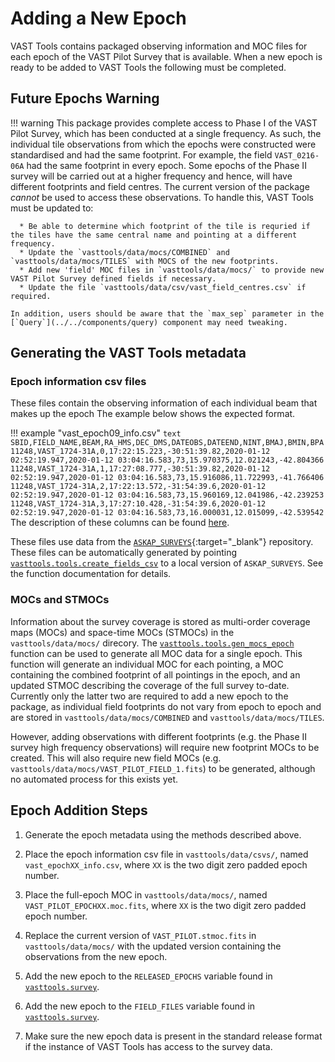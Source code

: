 # Adding a New Epoch

VAST Tools contains packaged observing information and MOC files for each epoch of the VAST Pilot Survey that is available.
When a new epoch is ready to be added to VAST Tools the following must be completed.

## Future Epochs Warning

!!! warning 
    This package provides complete access to Phase I of the VAST Pilot Survey, which has been conducted at a single frequency.
    As such,  the individual tile observations from which the epochs were constructed were standardised and had the same footprint.
    For example, the field `VAST_0216-06A` had the same footprint in every epoch.
    Some epochs of the Phase II survey will be carried out at a higher frequency and hence, will have different footprints and field centres. The current version of the package *cannot* be used to access these observations.
    To handle this, VAST Tools must be updated to:
      
      * Be able to determine which footprint of the tile is requried if the tiles have the same central name and pointing at a different frequency.
      * Update the `vasttools/data/mocs/COMBINED` and `vasttools/data/mocs/TILES` with MOCS of the new footprints.
      * Add new 'field' MOC files in `vasttools/data/mocs/` to provide new VAST Pilot Survey defined fields if necessary.
      * Update the file `vasttools/data/csv/vast_field_centres.csv` if required.
      
    In addition, users should be aware that the `max_sep` parameter in the [`Query`](../../components/query) component may need tweaking.

## Generating the VAST Tools metadata

### Epoch information csv files

These files contain the observing information of each individual beam that makes up the epoch
The example below shows the expected format.

!!! example "vast_epoch09_info.csv"
    ```text
    SBID,FIELD_NAME,BEAM,RA_HMS,DEC_DMS,DATEOBS,DATEEND,NINT,BMAJ,BMIN,BPA
    11248,VAST_1724-31A,0,17:22:15.223,-30:51:39.82,2020-01-12 02:52:19.947,2020-01-12 03:04:16.583,73,15.970375,12.021243,-42.804366
    11248,VAST_1724-31A,1,17:27:08.777,-30:51:39.82,2020-01-12 02:52:19.947,2020-01-12 03:04:16.583,73,15.916086,11.722993,-41.766406
    11248,VAST_1724-31A,2,17:22:13.572,-31:54:39.6,2020-01-12 02:52:19.947,2020-01-12 03:04:16.583,73,15.960169,12.041986,-42.239253
    11248,VAST_1724-31A,3,17:27:10.428,-31:54:39.6,2020-01-12 02:52:19.947,2020-01-12 03:04:16.583,73,16.000031,12.015099,-42.539542
    ```
    The description of these columns can be found [here](../../components/survey/#fields-attributes).

These files use data from the [`ASKAP_SURVEYS`](https://bitbucket.csiro.au/projects/ASKAP_SURVEYS/repos/vast/browse){:target="_blank"} repository. These files can be automatically generated by pointing [`vasttools.tools.create_fields_csv`](../../reference/tools/#vasttools.tools.create_fields_csv) to a local version of `ASKAP_SURVEYS`. See the function documentation for details.

### MOCs and STMOCs

Information about the survey coverage is stored as multi-order coverage maps (MOCs) and space-time MOCs (STMOCs) in the `vasttools/data/mocs/` direcory. The [`vasttools.tools.gen_mocs_epoch`](../../reference/tools/#vasttools.tools.gen_mocs_epoch) function can be used to generate all MOC data for a single epoch. This function will generate an individual MOC for each pointing, a MOC containing the combined footprint of all pointings in the epoch, and an updated STMOC describing the coverage of the full survey to-date. Currently only the latter two are required to add a new epoch to the package, as individual field footprints do not vary from epoch to epoch and are stored in `vasttools/data/mocs/COMBINED` and `vasttools/data/mocs/TILES`.

However, adding observations with different footprints (e.g. the Phase II survey high frequency observations) will require new footprint MOCs to be created. This will also require new field MOCs (e.g. `vasttools/data/mocs/VAST_PILOT_FIELD_1.fits`) to be generated, although no automated process for this exists yet.

## Epoch Addition Steps
1. Generate the epoch metadata using the methods described above.

2. Place the epoch information csv file in `vasttools/data/csvs/`, named `vast_epochXX_info.csv`, where `XX` is the two digit zero padded epoch number.

3. Place the full-epoch MOC in `vasttools/data/mocs/`, named `VAST_PILOT_EPOCHXX.moc.fits`, where `XX` is the two digit zero padded epoch number.

4. Replace the current version of `VAST_PILOT.stmoc.fits` in `vasttools/data/mocs/` with the updated version containing the observations from the new epoch.

3. Add the new epoch to the `RELEASED_EPOCHS` variable found in [`vasttools.survey`](../../reference/survey).

4. Add the new epoch to the `FIELD_FILES` variable found in [`vasttools.survey`](../../reference/survey).

5. Make sure the new epoch data is present in the standard release format if the instance of VAST Tools has access to the survey data. 
